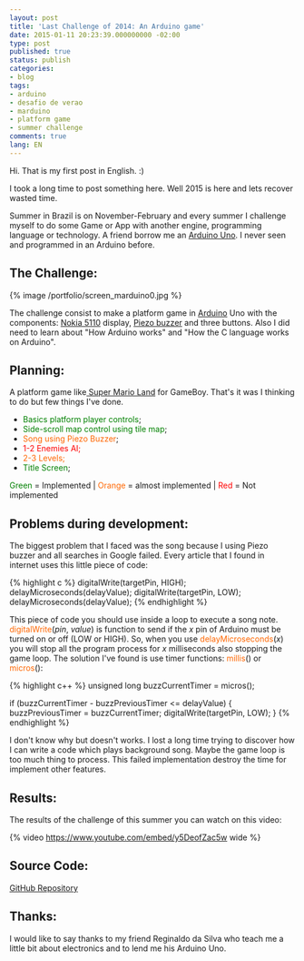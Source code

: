 ```yaml
---
layout: post
title: 'Last Challenge of 2014: An Arduino game'
date: 2015-01-11 20:23:39.000000000 -02:00
type: post
published: true
status: publish
categories:
- blog
tags:
- arduino
- desafio de verao
- marduino
- platform game
- summer challenge
comments: true
lang: EN
---
```

Hi. That is my first post in English. :)

I took a long time to post something here. Well 2015 is here and lets recover wasted time.

Summer in Brazil is on November-February and every summer I challenge myself to do some Game or App with another engine, programming language or technology. A friend borrow me an <a href="http://arduino.cc/en/Main/ArduinoBoardUno">Arduino Uno</a>. I never seen and programmed in an Arduino before.

## The Challenge:

{% image /portfolio/screen_marduino0.jpg %}

The challenge consist to make a platform game in <a href="http://www.arduino.cc/">Arduino</a> Uno with the components: <a href="http://www.adafruit.com/product/338">Nokia 5110</a> display, <a href="http://en.wikipedia.org/wiki/Buzzer">Piezo buzzer</a> and three buttons. Also I did need to learn about "How Arduino works" and "How the C language works on Arduino".

## Planning:

A platform game like<a href="http://pt.wikipedia.org/wiki/Super_Mario_Land"> Super Mario Land</a> for GameBoy. That's it was I thinking to do but few things I've done.

- <span style="color:#008000;">Basics platform player controls</span>;<br />
- <span style="color:#008000;">Side-scroll map control using tile map</span>;<br />
- <span style="color:#ff6600;">Song using Piezo Buzzer</span>;<br />
- <span style="color:#ff0000;">1-2 Enemies AI;</span><br />
- <span style="color:#ff6600;">2-3 Levels;</span><br />
- <span style="color:#008000;">Title Screen</span>;

<span style="color:#008000;">Green</span> = Implemented | <span style="color:#ff6600;">Orange</span> = almost implemented | <span style="color:#ff0000;">Red</span> = Not implemented

## Problems during development:

The biggest problem that I faced was the song because I using Piezo buzzer and all searches in Google failed. Every article that I found in internet uses this little piece of code:

{% highlight c %}
digitalWrite(targetPin, HIGH);
delayMicroseconds(delayValue);
digitalWrite(targetPin, LOW);
delayMicroseconds(delayValue);
{% endhighlight %}

This piece of code you should use inside a loop to execute a song note. <span style="color:#ff6600;">digitalWrite</span>(<em>pin</em>, <em>value</em>) is function to send if the <em>x</em> pin of Arduino must be turned on or off (LOW or HIGH). So, when you use <span style="color:#ff6600;">delayMicroseconds</span>(<em>x</em>) you will stop all the program process for <em>x</em> milliseconds also stopping the game loop. The solution I've found is use timer functions: <span style="color:#ff6600;">millis</span>() or <span style="color:#ff6600;">micros</span>():

{% highlight c++ %}
unsigned long buzzCurrentTimer = micros();

if (buzzCurrentTimer - buzzPreviousTimer <= delayValue)
{
      buzzPreviousTimer = buzzCurrentTimer;
      digitalWrite(targetPin, LOW);
}
{% endhighlight %}

I don't know why but doesn't works. I lost a long time trying to discover how I can write a code which plays background song. Maybe the game loop is too much thing to process. This failed implementation destroy the time for implement other features.

## Results:

The results of the challenge of this summer you can watch on this video:

{% video https://www.youtube.com/embed/y5DeofZac5w wide %}

## Source Code:

[GitHub Repository](https://github.com/tobiasbu/marduino)

## Thanks:

I would like to say thanks to my friend Reginaldo da Silva who teach me a little bit about electronics and to lend me his Arduino Uno.
